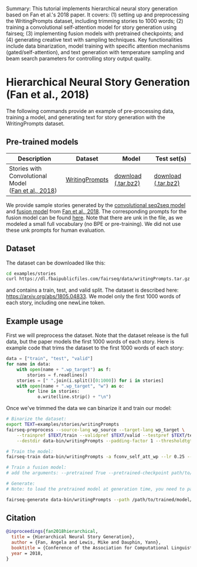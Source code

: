 Summary: This tutorial implements hierarchical neural story generation based on Fan et al.'s 2018 paper. It covers: (1) setting up and preprocessing the WritingPrompts dataset, including trimming stories to 1000 words; (2) training a convolutional self-attention model for story generation using fairseq; (3) implementing fusion models with pretrained checkpoints; and (4) generating creative text with sampling techniques. Key functionalities include data binarization, model training with specific attention mechanisms (gated/self-attention), and text generation with temperature sampling and beam search parameters for controlling story output quality.

# Hierarchical Neural Story Generation (Fan et al., 2018)

The following commands provide an example of pre-processing data, training a model, and generating text for story generation with the WritingPrompts dataset.

## Pre-trained models

Description | Dataset | Model | Test set(s)
---|---|---|---
Stories with Convolutional Model <br> ([Fan et al., 2018](https://arxiv.org/abs/1805.04833)) | [WritingPrompts](https://dl.fbaipublicfiles.com/fairseq/data/writingPrompts.tar.gz) | [download (.tar.bz2)](https://dl.fbaipublicfiles.com/fairseq/models/stories_checkpoint.tar.bz2) | [download (.tar.bz2)](https://dl.fbaipublicfiles.com/fairseq/data/stories_test.tar.bz2)

We provide sample stories generated by the [convolutional seq2seq model](https://dl.fbaipublicfiles.com/fairseq/data/seq2seq_stories.txt) and [fusion model](https://dl.fbaipublicfiles.com/fairseq/data/fusion_stories.txt) from [Fan et al., 2018](https://arxiv.org/abs/1805.04833). The corresponding prompts for the fusion model can be found [here](https://dl.fbaipublicfiles.com/fairseq/data/fusion_prompts.txt). Note that there are unk in the file, as we modeled a small full vocabulary (no BPE or pre-training). We did not use these unk prompts for human evaluation.

## Dataset

The dataset can be downloaded like this:

```bash
cd examples/stories
curl https://dl.fbaipublicfiles.com/fairseq/data/writingPrompts.tar.gz | tar xvzf -
```

and contains a train, test, and valid split. The dataset is described here: https://arxiv.org/abs/1805.04833. We model only the first 1000 words of each story, including one newLine token.

## Example usage

First we will preprocess the dataset. Note that the dataset release is the full data, but the paper models the first 1000 words of each story. Here is example code that trims the dataset to the first 1000 words of each story:
```python
data = ["train", "test", "valid"]
for name in data:
    with open(name + ".wp_target") as f:
        stories = f.readlines()
    stories = [" ".join(i.split()[0:1000]) for i in stories]
    with open(name + ".wp_target", "w") as o:
        for line in stories:
            o.write(line.strip() + "\n")
```

Once we've trimmed the data we can binarize it and train our model:
```bash
# Binarize the dataset:
export TEXT=examples/stories/writingPrompts
fairseq-preprocess --source-lang wp_source --target-lang wp_target \
    --trainpref $TEXT/train --validpref $TEXT/valid --testpref $TEXT/test \
    --destdir data-bin/writingPrompts --padding-factor 1 --thresholdtgt 10 --thresholdsrc 10

# Train the model:
fairseq-train data-bin/writingPrompts -a fconv_self_att_wp --lr 0.25 --optimizer nag --clip-norm 0.1 --max-tokens 1500 --lr-scheduler reduce_lr_on_plateau --decoder-attention True --encoder-attention False --criterion label_smoothed_cross_entropy --weight-decay .0000001 --label-smoothing 0 --source-lang wp_source --target-lang wp_target --gated-attention True --self-attention True --project-input True --pretrained False

# Train a fusion model:
# add the arguments: --pretrained True --pretrained-checkpoint path/to/checkpoint

# Generate:
# Note: to load the pretrained model at generation time, you need to pass in a model-override argument to communicate to the fusion model at generation time where you have placed the pretrained checkpoint. By default, it will load the exact path of the fusion model's pretrained model from training time. You should use model-override if you have moved the pretrained model (or are using our provided models). If you are generating from a non-fusion model, the model-override argument is not necessary.

fairseq-generate data-bin/writingPrompts --path /path/to/trained/model/checkpoint_best.pt --batch-size 32 --beam 1 --sampling --sampling-topk 10 --temperature 0.8 --nbest 1 --model-overrides "{'pretrained_checkpoint':'/path/to/pretrained/model/checkpoint'}"
```

## Citation
```bibtex
@inproceedings{fan2018hierarchical,
  title = {Hierarchical Neural Story Generation},
  author = {Fan, Angela and Lewis, Mike and Dauphin, Yann},
  booktitle = {Conference of the Association for Computational Linguistics (ACL)},
  year = 2018,
}
```
